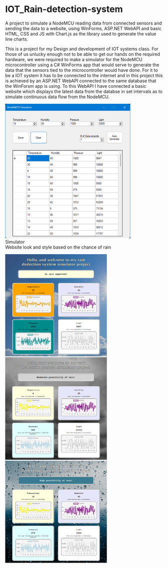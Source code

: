 # IOT_Rain-detection-system
A project to simulate a NodeMCU reading data from connected sensors and sending the data to a website, using WinForms, ASP.NET WebAPI and basic HTML, CSS and JS with Chart.js as the library used to generate the value line charts.

This is a project for my Design and development of IOT systems class. For those of us unlucky enough not to be able to get our hands on the required hardware, we were required to make a simulator for the NodeMCU microcontroller using a C# WinForms app that would serve to generate the data that the sensors tied to the microcontroller would have done.
For it to be a IOT system it has to be connected to the internet and in this project this is achieved by an ASP.NET WebAPI connected to the same database that the WinForsm app is using.
To this WebAPI I have connected a basic website which displays the latest data from the databse in set intervals as to simulate continuous data flow from the NodeMCU.


<img src="images/simulator.png" width="400"></img></br>
Simulator </br>
Website look and style based on the chance of rain
<div>
  <img src="images/sunny-day.png" width="325"></img>
  <img src="images/cloudy-day.png" width="325"></img>
  <img src="images/rainy-day.png" width="325"></img>
</div>

